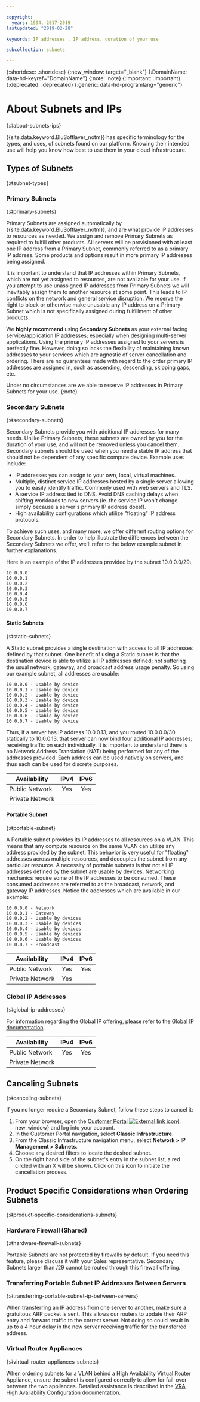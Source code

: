 ```yaml
---

copyright:
  years: 1994, 2017-2019
lastupdated: "2019-02-28"

keywords: IP addresses , IP address, duration of your use

subcollection: subnets

---
```


{:shortdesc: .shortdesc}
{:new_window: target="_blank"}
{:DomainName: data-hd-keyref="DomainName"}
{:note: .note}
{:important: .important}
{:deprecated: .deprecated}
{:generic: data-hd-programlang="generic"}

# About Subnets and IPs
{:#about-subnets-ips}

{{site.data.keyword.BluSoftlayer_notm}} has specific terminology for the types, and uses, of subnets found on our platform. Knowing their intended use will help you know how best to use them in your cloud infrastructure.


## Types of Subnets
{:#subnet-types}

### Primary Subnets
{:#primary-subnets}

Primary Subnets are assigned automatically by {{site.data.keyword.BluSoftlayer_notm}}, and are what provide IP addresses to
resources as needed. We assign and remove Primary Subnets as required to fulfill other products. All servers will be provisioned with at least one IP address from a Primary Subnet, commonly referred to as a primary IP address. Some products and options result in more primary IP addresses being assigned.

It is important to understand that IP addresses within Primary Subnets, which are not yet assigned to resources, are not available for your use. If you attempt to use unassigned IP addresses from Primary Subnets we will inevitably assign them to another resource at some point. This leads to IP conflicts on the network and general service disruption. We reserve the right to block or otherwise make unusable any IP address on a Primary Subnet which is not specifically assigned during fulfillment of other products.

We **highly recommend** using **Secondary Subnets** as your external facing service/application IP addresses; especially when designing multi-server applications. Using the primary IP addresses assigned to your servers is perfectly fine. However, doing so lacks the flexibility of maintaining known addresses to your services which are agnostic of server cancellation and ordering. There are no guarantees made with regard to the order primary IP addresses are assigned in, such as ascending, descending, skipping gaps, etc.

Under no circumstances are we able to reserve IP addresses in Primary Subnets for your use.
{:note}

### Secondary Subnets
{:#secondary-subnets}

Secondary Subnets provide you with additional IP addresses for many needs. Unlike Primary Subnets, these subnets are owned by you for the duration of your use, and will not be removed unless you cancel them. Secondary subnets should be used when you need a stable IP address that should not be dependent of any specific compute device. Example uses include:

  * IP addresses you can assign to your own, local, virtual machines.
  * Multiple, distinct service IP addresses hosted by a single server allowing you to easily identify traffic. Commonly used with web servers and TLS.
  * A service IP address tied to DNS. Avoid DNS caching delays when shifting workloads to new servers (ie. the service IP won't change simply because a server's primary IP address does!).
  * High availability configurations which utilize "floating" IP address protocols.

To achieve such uses, and many more, we offer different routing options for Secondary Subnets. In order to help illustrate the differences between the Secondary Subnets we offer, we'll refer to the below example subnet in further explanations.

Here is an example of the IP addresses provided by the subnet 10.0.0.0/29:
```
10.0.0.0
10.0.0.1
10.0.0.2
10.0.0.3
10.0.0.4
10.0.0.5
10.0.0.6
10.0.0.7
```

#### Static Subnets
{:#static-subnets}

A Static subnet provides a single destination with access to all IP addresses defined by that subnet. One benefit of using a Static subnet is that the destination device is able to utilize all IP addresses defined; not suffering the usual network, gateway, and broadcast address usage penalty. So using our example subnet, all addresses are usable:

```
10.0.0.0 - Usable by device
10.0.0.1 - Usable by device
10.0.0.2 - Usable by device
10.0.0.3 - Usable by device
10.0.0.4 - Usable by device
10.0.0.5 - Usable by device
10.0.0.6 - Usable by device
10.0.0.7 - Usable by device
```

Thus, if a server has IP address 10.0.0.13, and you routed 10.0.0.0/30 statically to 10.0.0.13, that server can now bind four additional IP addresses; receiving traffic on each individually. It is important to understand there is no Network Address Translation (NAT) being performed for any of the addresses provided. Each address can be used natively on servers, and thus each can be used for discrete purposes.

| **Availability** | IPv4 | IPv6 |
| ---------------- | :--: | :--: |
| Public Network   | Yes  | Yes  |
| Private Network  |      |      |

#### Portable Subnet
{:#portable-subnet}

A Portable subnet provides its IP addresses to all resources on a VLAN. This means that any compute resource on the same VLAN can utilize any address provided by the subnet. This behavior is very useful for "floating" addresses across multiple resources, and decouples the subnet from any particular resource. A necessity of portable subnets is that not all IP addresses defined by the subnet are usable by devices. Networking mechanics require some of the IP addresses to be consumed. These consumed addresses are referred to as the broadcast, network, and gateway IP addresses. Notice the addresses which are
available in our example:

```
10.0.0.0 - Network
10.0.0.1 - Gateway
10.0.0.2 - Usable by devices
10.0.0.3 - Usable by devices
10.0.0.4 - Usable by devices
10.0.0.5 - Usable by devices
10.0.0.6 - Usable by devices
10.0.0.7 - Broadcast
```

| **Availability** | IPv4 | IPv6 |
| ---------------- | :--: | :--: |
| Public Network   | Yes  | Yes  |
| Private Network  | Yes  |      |


### Global IP Addresses
{:#global-ip-addresses}

For information regarding the Global IP offering, please refer to the [Global IP documentation](/docs/infrastructure/subnets?topic=subnets-about-global-ip-addresses).

| **Availability** | IPv4 | IPv6 |
| ---------------- | :--: | :--: |
| Public Network   | Yes  | Yes  |
| Private Network  |      |      |


## Canceling Subnets
{:#canceling-subnets}

If you no longer require a Secondary Subnet, follow these steps to cancel it:

  1. From your browser, open the [Customer Portal ![External link icon](../../icons/launch-glyph.svg "External link icon")](https://{DomainName}/){: new_window} and log into your account.
  1. In the Customer Portal navigation, select **Classic Infrastructure**. 
  1. From the Classic Infrastructure navigation menu, select **Network > IP Management > Subnets**.
  1. Choose any desired filters to locate the desired subnet.
  1. On the right hand side of the subnet's entry in the subnet list, a red circled with an X will be shown. Click on this icon to initiate the cancellation process.


## Product Specific Considerations when Ordering Subnets
{:#product-specific-considerations-subnets}

### Hardware Firewall (Shared)
{:#hardware-firewall-subnets}

Portable Subnets are not protected by firewalls by default. If you need this feature, please discuss it with your Sales representative. Secondary Subnets larger than /29 cannot be routed through this firewall offering.

### Transferring Portable Subnet IP Addresses Between Servers
{:#transferring-portable-subnet-ip-between-servers}

When transferring an IP address from one server to another, make sure a gratuitous ARP packet is sent. This allows our routers to update their ARP entry and forward traffic to the correct server. Not doing so could result in up to a 4 hour delay in the new server receiving traffic for the transferred address.

### Virtual Router Appliances
{:#virtual-router-appliances-subnets}

When ordering subnets for a VLAN behind a High Availability Virtual Router Appliance, ensure the subnet is configured correctly to allow for fail-over between the two appliances. Detailed assistance is described in the [VRA High Availability Configuration](/docs/infrastructure/virtual-router-appliance?topic=virtual-router-appliance-working-with-high-availability-and-vrrp) documentation.
